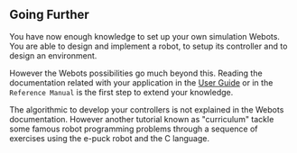 ## Going Further

You have now enough knowledge to set up your own simulation Webots. You are able
to design and implement a robot, to setup its controller and to design an
environment.

However the Webots possibilities go much beyond this. Reading the documentation
related with your application in the [User
Guide](http://www.cyberbotics.com/guide/) or in the `Reference Manual` is the
first step to extend your knowledge.

The algorithmic to develop your controllers is not explained in the Webots
documentation. However another tutorial known as "curriculum" tackle some famous
robot programming problems through a sequence of exercises using the e-puck
robot and the C language.

